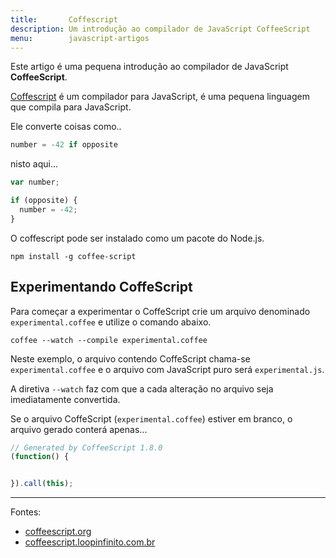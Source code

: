 ```yaml
---
title:       Coffescript
description: Um introdução ao compilador de JavaScript CoffeeScript
menu:        javascript-artigos
---
```


Este artigo é uma pequena introdução ao compilador de JavaScript __CoffeeScript__.

[Coffescript](http://coffeescript.org/ "link-externo") é um compilador para JavaScript, é uma pequena linguagem que 
compila para JavaScript.

Ele converte coisas como..

```javascript
number = -42 if opposite
```

nisto aqui...

```javascript
var number;

if (opposite) {
  number = -42;
}
```

O coffescript pode ser instalado como um pacote do Node.js.

    npm install -g coffee-script


Experimentando CoffeScript
---

Para começar a experimentar o CoffeScript crie um arquivo denominado `experimental.coffee` e utilize o comando abaixo.

    coffee --watch --compile experimental.coffee

Neste exemplo, o arquivo contendo CoffeScript chama-se `experimental.coffee` e o arquivo com JavaScript puro será
`experimental.js`.

A diretiva `--watch` faz com que a cada alteração no arquivo seja imediatamente convertida.

Se o arquivo CoffeScript (`experimental.coffee`) estiver em branco, o arquivo gerado conterá apenas...

```javascript
// Generated by CoffeeScript 1.8.0
(function() {


}).call(this);
```


<hr>
Fontes:

- [coffeescript.org](http://coffeescript.org/ "link-externo")
- [coffeescript.loopinfinito.com.br](http://coffeescript.loopinfinito.com.br/ "link-externo")